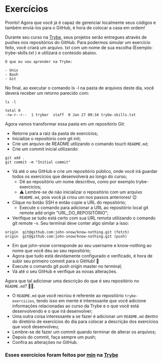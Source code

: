 # Exercícios

Pronto! Agora que você já é capaz de gerenciar localmente seus códigos e também enviá-los para o GitHub, é hora de colocar a casa em ordem!

Durante seu curso na [Trybe](https://www.betrybe.com/), seus projetos serão entregues através de pushes nos repositórios do GitHub. Para podermos simular um exercício feito, você criará um arquivo. txt com um nome de sua escolha (Exemplo: trybe-skills.txt ) e utilizará o conteúdo abaixo.

```
O que eu vou aprender na Trybe:

- Unix
- Bash
- Git
```

No final, ao executar o comando ls -l na pasta de arquivos deste dia, você deverá receber um retorno parecido com:

```
ls -l

total 0
-rw-r--r--  1 tryber  staff  0 Jan 27 00:34 trybe-skills.txt
```

Agora vamos transformar essa pasta em um repositório Git:
* Retorne para a raiz da pasta de exercícios;
* Inicialize o repositório com git init;
* Crie um arquivo de README utilizando o comando touch `README.md`;
* Crie um commit inicial utilizando:

```
git add .
git commit -m "Initial commit"
```

* Vá até o seu GitHub e crie um repositório público, onde você irá guardar todos os exercícios que desenvolverá ao longo do curso;
  * Dê ao repositório um nome descritivo, como por exemplo trybe-exercicios;
  * ⚠️ Lembre-se de não inicializar o repositório com um arquivo `README.md`, pois você já criou um nos passos anteriores! 😉
* Clique no botão SSH e então copie a URL do repositório;
  * Execute o comando para adicionar a URL ao repositório local git remote add origin "URL_DO_REPOSITÓRIO";
* Verifique se tudo está certo com sua URL remota utilizando o comando git remote -v. Seu terminal deve conter algo similar a isso:

```
origin  git@github.com:john-snow/know-nothing.git (fetch)
origin  git@github.com:john-snow/know-nothing.git (push)
```

* Em que john-snow corresponde ao seu username e know-nothing ao nome que você deu ao seu repositório;
* Agora que tudo está devidamente configurado e verificado, é hora de subir seu primeiro commit para o GitHub! 🤩
* Execute o comando git push origin master no terminal;
* Vá até o seu GitHub e verifique as novas alterações.

Agora que tal adicionar uma descrição do que é seu repositório no `README.md`? 💪🏼.

* O `README.md` que você recriou é referente ao repositório `trybe-exercicios`, tendo isso em mente é interessante que você adicione informações relacionadas ao curso da Trybe e o que você está desenvolvendo e o que irá desenvolver;
* Uma outra coisa interessante a se fazer é adicionar um `README.md` dentro do diretório de exercícios do dia para colocar a descrição dos exercícios que você desenvolveu;
* Lembre-se de fazer um commit quando terminar de alterar os arquivos;
* Depois do commit, faça sempre um push;
* Confira as alterações no GitHub.

### Esses exercícios foram feitos por [min](https://www.linkedin.com/in/jonathan-r-andrade/) na [Trybe](https://www.betrybe.com/)
